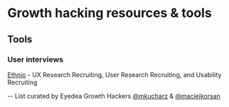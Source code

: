 # Growth hacking resources & tools

## Tools
### User interviews
[Ethnio](https://ethn.io) - UX Research Recruiting, User Research Recruiting, and Usability Recruiting




-- List curated by Eyedea Growth Hackers [@mkucharz](https://github.com/mkucharz) & [@maciejkorsan](https://github.com/maciejkorsan) 
